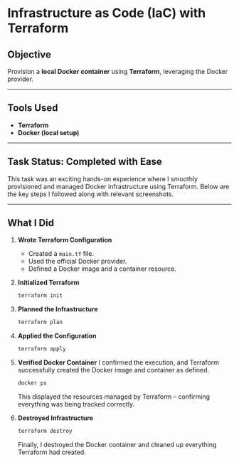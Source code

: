 # Infrastructure as Code (IaC) with Terraform

## Objective
Provision a **local Docker container** using **Terraform**, leveraging the Docker provider.

---

## Tools Used
- **Terraform**
- **Docker (local setup)**

---

## Task Status: Completed with Ease 

This task was an exciting hands-on experience where I smoothly provisioned and managed Docker infrastructure using Terraform. Below are the key steps I followed along with relevant screenshots.

---

## What I Did

1. **Wrote Terraform Configuration**
   - Created a `main.tf` file.
   - Used the official Docker provider.
   - Defined a Docker image and a container resource.

2. **Initialized Terraform**
   ```bash
   terraform init
    ```

3. **Planned the Infrastructure**
    ```bash
    terraform plan
    ```

4. **Applied the Configuration**
    ```bash
    terraform apply
    ```

5. **Verified Docker Container**
    I confirmed the execution, and Terraform successfully created the Docker image and container as defined.
    ```bash
    docker ps
    ```
    This displayed the resources managed by Terraform – confirming everything was being tracked correctly.

6. **Destroyed Infrastructure**
    ```bash
    terraform destroy
    ```
    Finally, I destroyed the Docker container and cleaned up everything Terraform had created.